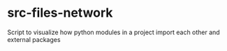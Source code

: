 # src-files-network
Script to visualize how python modules in a project import each other and external packages
